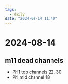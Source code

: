 ```yaml
---
tags:
  - daily
date: "2024-08-14 11:40"
---
```

# 2024-08-14 

## m11 dead channels

- Phi1 top channels 22, 30
- Phi mid channel 18